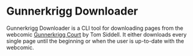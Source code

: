 # Gunnerkrigg Downloader
Gunnerkrigg Downloader is a CLI tool for downloading pages from the webcomic [Gunnerkrigg Court](https://www.gunnerkrigg.com/) by Tom Siddell. It either downloads every single page until the beginning or when the user is up-to-date with the webcomic. 